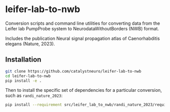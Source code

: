 # leifer-lab-to-nwb

Conversion scripts and command line utilities for converting data from the Leifer lab PumpProbe system to NeurodataWithoutBorders (NWB) format.

Includes the publication Neural signal propagation atlas of Caenorhabditis elegans (Nature, 2023).


## Installation

```bash
git clone https://github.com/catalystneuro/leifer-lab-to-nwb
cd leifer-lab-to-nwb
pip install -e .
```

Then to install the specific set of dependencies for a particular conversion, such as `randi_nature_2023`:

```bash
pip install --requirement src/leifer_lab_to_nwb/randi_nature_2023/requirements.txt
```
